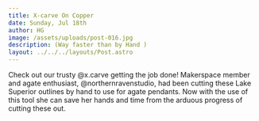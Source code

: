 ```yaml
---
title: X-carve On Copper
date: Sunday, Jul 18th
author: HG
image: /assets/uploads/post-016.jpg
description: (Way faster than by Hand )
layout: ../../../layouts/Post.astro
---
```


Check out our trusty @x.carve getting the job done! Makerspace member and agate enthusiast, @northernravenstudio, had been cutting these Lake Superior outlines by hand to use for agate pendants. Now with the use of this tool she can save her hands and time from the arduous progress of cutting these out.
